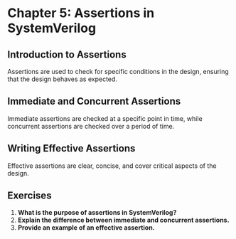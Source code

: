 # Chapter 5: Assertions in SystemVerilog

## Introduction to Assertions
Assertions are used to check for specific conditions in the design, ensuring that the design behaves as expected.

## Immediate and Concurrent Assertions
Immediate assertions are checked at a specific point in time, while concurrent assertions are checked over a period of time.

## Writing Effective Assertions
Effective assertions are clear, concise, and cover critical aspects of the design.

## Exercises
1. **What is the purpose of assertions in SystemVerilog?**
2. **Explain the difference between immediate and concurrent assertions.**
3. **Provide an example of an effective assertion.**
